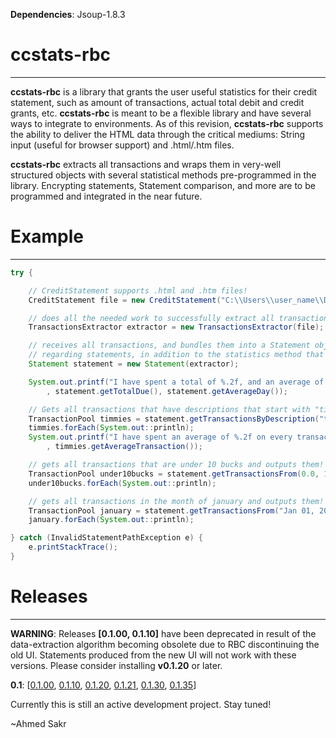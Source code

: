**Dependencies**: Jsoup-1.8.3

ccstats-rbc
=====
---

**ccstats-rbc** is a library that grants the user useful statistics for their credit statement,
such as amount of transactions, actual total debit and credit grants, etc. **ccstats-rbc** is meant to be a flexible library and have several ways to integrate to environments. As of this revision, **ccstats-rbc** supports the ability to deliver the HTML data through the critical mediums: String input (useful for browser support) and .html/.htm files.

**ccstats-rbc** extracts all transactions and wraps them in very-well structured objects with several statistical methods pre-programmed in the library. Encrypting statements, Statement comparison, and more are to be programmed and integrated in the near future.

Example
=====
---
```java
try {

    // CreditStatement supports .html and .htm files!
    CreditStatement file = new CreditStatement("C:\\Users\\user_name\\Desktop\\statement.htm");

    // does all the needed work to successfully extract all transactions so they are ready to be used.
    TransactionsExtractor extractor = new TransactionsExtractor(file);

    // receives all transactions, and bundles them into a Statement object that has specific methods
    // regarding statements, in addition to the statistics method that the statement class inherits from.
    Statement statement = new Statement(extractor);

    System.out.printf("I have spent a total of %.2f, and an average of %.2f daily!\n"
        , statement.getTotalDue(), statement.getAverageDay());

    // Gets all transactions that have descriptions that start with "tim hortons" and outputs them all!
    TransactionPool timmies = statement.getTransactionsByDescription("tim hortons", true);
    timmies.forEach(System.out::println);
    System.out.printf("I have spent an average of %.2f on every transaction at tim hortons!"
        , timmies.getAverageTransaction());

    // gets all transactions that are under 10 bucks and outputs them!
    TransactionPool under10bucks = statement.getTransactionsFrom(0.0, 10);
    under10bucks.forEach(System.out::println);

    // gets all transactions in the month of january and outputs them!
    TransactionPool january = statement.getTransactionsFrom("Jan 01, 2016", "January 31, 2016");
    january.forEach(System.out::println);

} catch (InvalidStatementPathException e) {
    e.printStackTrace();
}
```
Releases
=====
---
**WARNING**: Releases **[0.1.00, 0.1.10]** have been deprecated in result of the data-extraction algorithm becoming
obsolete due to RBC discontinuing the old UI. Statements produced from the new UI will not work with these versions.
Please consider installing **v0.1.20** or later.

**0.1**: [[0.1.00](https://github.com/ahmedsakr/ccstats-rbc/releases/tag/0.1.00),
          [0.1.10](https://github.com/ahmedsakr/ccstats-rbc/releases/tag/0.1.10),
          [0.1.20](https://github.com/ahmedsakr/ccstats-rbc/releases/tag/0.1.20),
          [0.1.21](https://github.com/ahmedsakr/ccstats-rbc/releases/tag/0.1.21),
          [0.1.30](https://github.com/ahmedsakr/ccstats-rbc/releases/tag/0.1.30),
          [0.1.35](https://github.com/ahmedsakr/ccstats-rbc/releases/tag/0.1.35)]


Currently this is still an active development project. Stay tuned!

~Ahmed Sakr